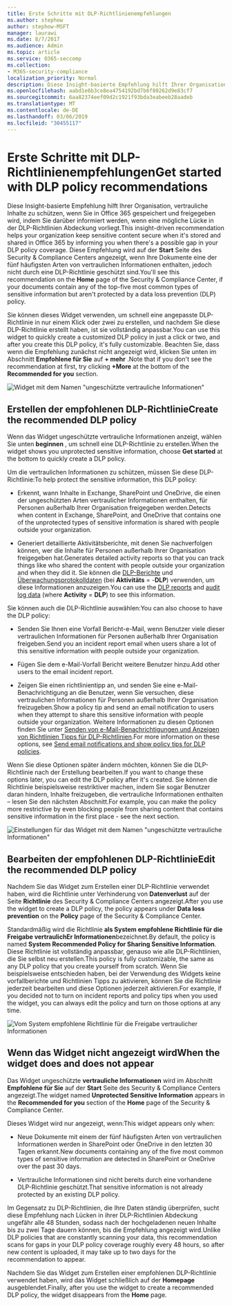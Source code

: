 ```yaml
---
title: Erste Schritte mit DLP-Richtlinienempfehlungen
ms.author: stephow
author: stephow-MSFT
manager: laurawi
ms.date: 8/7/2017
ms.audience: Admin
ms.topic: article
ms.service: O365-seccomp
ms.collection:
- M365-security-compliance
localization_priority: Normal
description: Diese Insight-basierte Empfehlung hilft Ihrer Organisation, vertrauliche Inhalte zu schützen, wenn Sie in Office 365 gespeichert und freigegeben wird, indem Sie darüber informiert werden, wenn eine mögliche Lücke in der DLP-Richtlinien Abdeckung vorliegt. Diese Empfehlung wird auf der Startseite des Security &amp; Compliance Centers angezeigt, wenn Ihre Dokumente eine der fünf häufigsten Arten vertraulicher Informationen enthalten, aber nicht durch eine DLP-Richtlinie geschützt sind.
ms.openlocfilehash: aabd1e6b3ce8ea4754192bd7b6f80262d9e83cf7
ms.sourcegitcommit: 6aa82374eef09d2c1921f93bda3eabeeb28aadeb
ms.translationtype: MT
ms.contentlocale: de-DE
ms.lasthandoff: 03/06/2019
ms.locfileid: "30455117"
---
```

# <a name="get-started-with-dlp-policy-recommendations"></a><span data-ttu-id="9d08e-104">Erste Schritte mit DLP-Richtlinienempfehlungen</span><span class="sxs-lookup"><span data-stu-id="9d08e-104">Get started with DLP policy recommendations</span></span>

<span data-ttu-id="9d08e-105">Diese Insight-basierte Empfehlung hilft Ihrer Organisation, vertrauliche Inhalte zu schützen, wenn Sie in Office 365 gespeichert und freigegeben wird, indem Sie darüber informiert werden, wenn eine mögliche Lücke in der DLP-Richtlinien Abdeckung vorliegt.</span><span class="sxs-lookup"><span data-stu-id="9d08e-105">This insight-driven recommendation helps your organization keep sensitive content secure when it's stored and shared in Office 365 by informing you when there's a possible gap in your DLP policy coverage.</span></span> <span data-ttu-id="9d08e-106">Diese Empfehlung wird auf der **Start** Seite des Security &amp; Compliance Centers angezeigt, wenn Ihre Dokumente eine der fünf häufigsten Arten von vertraulichen Informationen enthalten, jedoch nicht durch eine DLP-Richtlinie geschützt sind.</span><span class="sxs-lookup"><span data-stu-id="9d08e-106">You'll see this recommendation on the **Home** page of the Security &amp; Compliance Center, if your documents contain any of the top-five most common types of sensitive information but aren't protected by a data loss prevention (DLP) policy.</span></span> 
  
<span data-ttu-id="9d08e-107">Sie können dieses Widget verwenden, um schnell eine angepasste DLP-Richtlinie in nur einem Klick oder zwei zu erstellen, und nachdem Sie diese DLP-Richtlinie erstellt haben, ist sie vollständig anpassbar.</span><span class="sxs-lookup"><span data-stu-id="9d08e-107">You can use this widget to quickly create a customized DLP policy in just a click or two, and after you create this DLP policy, it's fully customizable.</span></span> <span data-ttu-id="9d08e-108">Beachten Sie, dass wenn die Empfehlung zunächst nicht angezeigt wird, klicken Sie unten im Abschnitt **Empfohlene für Sie** auf **+ mehr** .</span><span class="sxs-lookup"><span data-stu-id="9d08e-108">Note that if you don't see the recommendation at first, try clicking **+More** at the bottom of the **Recommended for you** section.</span></span> 
  
![Widget mit dem Namen "ungeschützte vertrauliche Informationen"](media/91bc04d2-6eff-4294-8b73-b2d56d26ffc4.png)
  
## <a name="create-the-recommended-dlp-policy"></a><span data-ttu-id="9d08e-110">Erstellen der empfohlenen DLP-Richtlinie</span><span class="sxs-lookup"><span data-stu-id="9d08e-110">Create the recommended DLP policy</span></span>

<span data-ttu-id="9d08e-111">Wenn das Widget ungeschützte vertrauliche Informationen anzeigt, wählen Sie unten **beginnen** , um schnell eine DLP-Richtlinie zu erstellen.</span><span class="sxs-lookup"><span data-stu-id="9d08e-111">When the widget shows you unprotected sensitive information, choose **Get started** at the bottom to quickly create a DLP policy.</span></span> 
  
<span data-ttu-id="9d08e-112">Um die vertraulichen Informationen zu schützen, müssen Sie diese DLP-Richtlinie:</span><span class="sxs-lookup"><span data-stu-id="9d08e-112">To help protect the sensitive information, this DLP policy:</span></span>
  
- <span data-ttu-id="9d08e-113">Erkennt, wann Inhalte in Exchange, SharePoint und OneDrive, die einen der ungeschützten Arten vertraulicher Informationen enthalten, für Personen außerhalb Ihrer Organisation freigegeben werden.</span><span class="sxs-lookup"><span data-stu-id="9d08e-113">Detects when content in Exchange, SharePoint, and OneDrive that contains one of the unprotected types of sensitive information is shared with people outside your organization.</span></span>
    
- <span data-ttu-id="9d08e-114">Generiert detaillierte Aktivitätsberichte, mit denen Sie nachverfolgen können, wer die Inhalte für Personen außerhalb Ihrer Organisation freigegeben hat.</span><span class="sxs-lookup"><span data-stu-id="9d08e-114">Generates detailed activity reports so that you can track things like who shared the content with people outside your organization and when they did it.</span></span> <span data-ttu-id="9d08e-115">Sie können die [DLP-Berichte](view-the-dlp-reports.md) und [Überwachungsprotokolldaten](search-the-audit-log-in-security-and-compliance.md) (bei **Aktivitäts** = -**DLP**) verwenden, um diese Informationen anzuzeigen.</span><span class="sxs-lookup"><span data-stu-id="9d08e-115">You can use the [DLP reports](view-the-dlp-reports.md) and [audit log data](search-the-audit-log-in-security-and-compliance.md) (where **Activity** = **DLP**) to see this information.</span></span>
    
<span data-ttu-id="9d08e-116">Sie können auch die DLP-Richtlinie auswählen:</span><span class="sxs-lookup"><span data-stu-id="9d08e-116">You can also choose to have the DLP policy:</span></span>
  
- <span data-ttu-id="9d08e-117">Senden Sie Ihnen eine Vorfall Bericht-e-Mail, wenn Benutzer viele dieser vertraulichen Informationen für Personen außerhalb Ihrer Organisation freigeben.</span><span class="sxs-lookup"><span data-stu-id="9d08e-117">Send you an incident report email when users share a lot of this sensitive information with people outside your organization.</span></span>
    
- <span data-ttu-id="9d08e-118">Fügen Sie dem e-Mail-Vorfall Bericht weitere Benutzer hinzu.</span><span class="sxs-lookup"><span data-stu-id="9d08e-118">Add other users to the email incident report.</span></span>
    
- <span data-ttu-id="9d08e-119">Zeigen Sie einen richtlinientipp an, und senden Sie eine e-Mail-Benachrichtigung an die Benutzer, wenn Sie versuchen, diese vertraulichen Informationen für Personen außerhalb Ihrer Organisation freizugeben.</span><span class="sxs-lookup"><span data-stu-id="9d08e-119">Show a policy tip and send an email notification to users when they attempt to share this sensitive information with people outside your organization.</span></span> <span data-ttu-id="9d08e-120">Weitere Informationen zu diesen Optionen finden Sie unter [Senden von e-Mail-Benachrichtigungen und Anzeigen von Richtlinien Tipps für DLP-Richtlinien](use-notifications-and-policy-tips.md).</span><span class="sxs-lookup"><span data-stu-id="9d08e-120">For more information on these options, see [Send email notifications and show policy tips for DLP policies](use-notifications-and-policy-tips.md).</span></span>
    
<span data-ttu-id="9d08e-121">Wenn Sie diese Optionen später ändern möchten, können Sie die DLP-Richtlinie nach der Erstellung bearbeiten.</span><span class="sxs-lookup"><span data-stu-id="9d08e-121">If you want to change these options later, you can edit the DLP policy after it's created.</span></span> <span data-ttu-id="9d08e-122">Sie können die Richtlinie beispielsweise restriktiver machen, indem Sie sogar Benutzer daran hindern, Inhalte freizugeben, die vertrauliche Informationen enthalten – lesen Sie den nächsten Abschnitt.</span><span class="sxs-lookup"><span data-stu-id="9d08e-122">For example, you can make the policy more restrictive by even blocking people from sharing content that contains sensitive information in the first place - see the next section.</span></span>
  
![Einstellungen für das Widget mit dem Namen "ungeschützte vertrauliche Informationen"](media/b6106cbd-1bed-4582-aaef-b678de470c9b.png)
  
## <a name="edit-the-recommended-dlp-policy"></a><span data-ttu-id="9d08e-124">Bearbeiten der empfohlenen DLP-Richtlinie</span><span class="sxs-lookup"><span data-stu-id="9d08e-124">Edit the recommended DLP policy</span></span>

<span data-ttu-id="9d08e-125">Nachdem Sie das Widget zum Erstellen einer DLP-Richtlinie verwendet haben, wird die Richtlinie unter Verhinderung von **Datenverlust** auf der Seite **Richtlinie** des Security &amp; Compliance Centers angezeigt.</span><span class="sxs-lookup"><span data-stu-id="9d08e-125">After you use the widget to create a DLP policy, the policy appears under **Data loss prevention** on the **Policy** page of the Security &amp; Compliance Center.</span></span> 
  
<span data-ttu-id="9d08e-126">Standardmäßig wird die Richtlinie **als System empfohlene Richtlinie für die Freigabe vertraulichEr Informationen**bezeichnet.</span><span class="sxs-lookup"><span data-stu-id="9d08e-126">By default, the policy is named **System Recommended Policy for Sharing Sensitive Information**.</span></span> <span data-ttu-id="9d08e-127">Diese Richtlinie ist vollständig anpassbar, genauso wie alle DLP-Richtlinien, die Sie selbst neu erstellen.</span><span class="sxs-lookup"><span data-stu-id="9d08e-127">This policy is fully customizable, the same as any DLP policy that you create yourself from scratch.</span></span> <span data-ttu-id="9d08e-128">Wenn Sie beispielsweise entschieden haben, bei der Verwendung des Widgets keine vorfallberichte und Richtlinien Tipps zu aktivieren, können Sie die Richtlinie jederzeit bearbeiten und diese Optionen jederzeit aktivieren.</span><span class="sxs-lookup"><span data-stu-id="9d08e-128">For example, if you decided not to turn on incident reports and policy tips when you used the widget, you can always edit the policy and turn on those options at any time.</span></span>
  
![Vom System empfohlene Richtlinie für die Freigabe vertraulicher Informationen](media/2fc49f25-ec25-4433-add4-d60f73888f13.png)
  
## <a name="when-the-widget-does-and-does-not-appear"></a><span data-ttu-id="9d08e-130">Wenn das Widget nicht angezeigt wird</span><span class="sxs-lookup"><span data-stu-id="9d08e-130">When the widget does and does not appear</span></span>

<span data-ttu-id="9d08e-131">Das Widget ungeschützte **vertrauliche Informationen** wird im Abschnitt **Empfohlene für Sie** auf der **Start** Seite des Security &amp; Compliance Centers angezeigt.</span><span class="sxs-lookup"><span data-stu-id="9d08e-131">The widget named **Unprotected Sensitive Information** appears in the **Recommended for you** section of the **Home** page of the Security &amp; Compliance Center.</span></span> 
  
<span data-ttu-id="9d08e-132">Dieses Widget wird nur angezeigt, wenn:</span><span class="sxs-lookup"><span data-stu-id="9d08e-132">This widget appears only when:</span></span>
  
- <span data-ttu-id="9d08e-133">Neue Dokumente mit einem der fünf häufigsten Arten von vertraulichen Informationen werden in SharePoint oder OneDrive in den letzten 30 Tagen erkannt.</span><span class="sxs-lookup"><span data-stu-id="9d08e-133">New documents containing any of the five most common types of sensitive information are detected in SharePoint or OneDrive over the past 30 days.</span></span>
    
- <span data-ttu-id="9d08e-134">Vertrauliche Informationen sind nicht bereits durch eine vorhandene DLP-Richtlinie geschützt.</span><span class="sxs-lookup"><span data-stu-id="9d08e-134">That sensitive information is not already protected by an existing DLP policy.</span></span>
    
<span data-ttu-id="9d08e-135">Im Gegensatz zu DLP-Richtlinien, die Ihre Daten ständig überprüfen, sucht diese Empfehlung nach Lücken in ihrer DLP-Richtlinien Abdeckung ungefähr alle 48 Stunden, sodass nach der hochgeladenen neuen Inhalte bis zu zwei Tage dauern können, bis die Empfehlung angezeigt wird.</span><span class="sxs-lookup"><span data-stu-id="9d08e-135">Unlike DLP policies that are constantly scanning your data, this recommendation scans for gaps in your DLP policy coverage roughly every 48 hours, so after new content is uploaded, it may take up to two days for the recommendation to appear.</span></span>
  
<span data-ttu-id="9d08e-136">Nachdem Sie das Widget zum Erstellen einer empfohlenen DLP-Richtlinie verwendet haben, wird das Widget schließlich auf der **Homepage** ausgeblendet.</span><span class="sxs-lookup"><span data-stu-id="9d08e-136">Finally, after you use the widget to create a recommended DLP policy, the widget disappears from the **Home** page.</span></span> 
  

